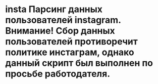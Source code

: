 # insta Парсинг данных пользователей instagram. Внимание! Сбор данных пользователей противоречит политике инстаграм, однако данный скрипт был выполнен по просьбе работодателя.
